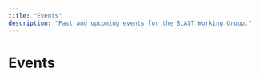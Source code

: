 ```yaml
---
title: "Events"
description: "Past and upcoming events for the BLAST Working Group."
---
```


# Events

